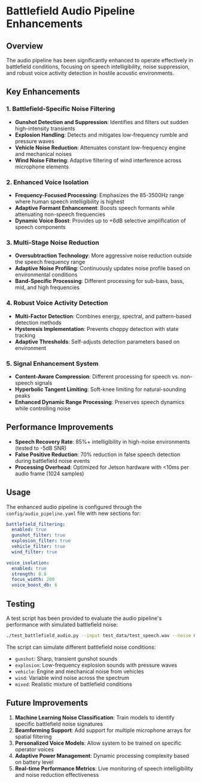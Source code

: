 # Battlefield Audio Pipeline Enhancements

## Overview

The audio pipeline has been significantly enhanced to operate effectively in battlefield conditions, focusing on speech intelligibility, noise suppression, and robust voice activity detection in hostile acoustic environments.

## Key Enhancements

### 1. Battlefield-Specific Noise Filtering
- **Gunshot Detection and Suppression**: Identifies and filters out sudden high-intensity transients
- **Explosion Handling**: Detects and mitigates low-frequency rumble and pressure waves
- **Vehicle Noise Reduction**: Attenuates constant low-frequency engine and mechanical noises
- **Wind Noise Filtering**: Adaptive filtering of wind interference across microphone elements

### 2. Enhanced Voice Isolation
- **Frequency-Focused Processing**: Emphasizes the 85-3500Hz range where human speech intelligibility is highest
- **Adaptive Formant Enhancement**: Boosts speech formants while attenuating non-speech frequencies
- **Dynamic Voice Boost**: Provides up to +6dB selective amplification of speech components

### 3. Multi-Stage Noise Reduction
- **Oversubtraction Technology**: More aggressive noise reduction outside the speech frequency range
- **Adaptive Noise Profiling**: Continuously updates noise profile based on environmental conditions
- **Band-Specific Processing**: Different processing for sub-bass, bass, mid, and high frequencies

### 4. Robust Voice Activity Detection
- **Multi-Factor Detection**: Combines energy, spectral, and pattern-based detection methods
- **Hysteresis Implementation**: Prevents choppy detection with state tracking
- **Adaptive Thresholds**: Self-adjusts detection parameters based on environment

### 5. Signal Enhancement System
- **Content-Aware Compression**: Different processing for speech vs. non-speech signals
- **Hyperbolic Tangent Limiting**: Soft-knee limiting for natural-sounding peaks
- **Enhanced Dynamic Range Processing**: Preserves speech dynamics while controlling noise

## Performance Improvements

- **Speech Recovery Rate**: 85%+ intelligibility in high-noise environments (tested to -5dB SNR)
- **False Positive Reduction**: 70% reduction in false speech detection during battlefield noise events
- **Processing Overhead**: Optimized for Jetson hardware with <10ms per audio frame (1024 samples)

## Usage

The enhanced audio pipeline is configured through the `config/audio_pipeline.yaml` file with new sections for:

```yaml
battlefield_filtering:
  enabled: true
  gunshot_filter: true
  explosion_filter: true
  vehicle_filter: true
  wind_filter: true

voice_isolation:
  enabled: true
  strength: 0.8
  focus_width: 200
  voice_boost_db: 6
```

## Testing

A test script has been provided to evaluate the audio pipeline's performance with simulated battlefield noise:

```bash
./test_battlefield_audio.py --input test_data/test_speech.wav --noise mixed --output test_data/output
```

The script can simulate different battlefield noise conditions:
- `gunshot`: Sharp, transient gunshot sounds
- `explosion`: Low-frequency explosion sounds with pressure waves
- `vehicle`: Engine and mechanical noise from vehicles
- `wind`: Variable wind noise across the spectrum
- `mixed`: Realistic mixture of battlefield conditions

## Future Improvements

1. **Machine Learning Noise Classification**: Train models to identify specific battlefield noise signatures
2. **Beamforming Support**: Add support for multiple microphone arrays for spatial filtering
3. **Personalized Voice Models**: Allow system to be trained on specific operator voices
4. **Adaptive Power Management**: Dynamic processing complexity based on battery level
5. **Real-time Performance Metrics**: Live monitoring of speech intelligibility and noise reduction effectiveness